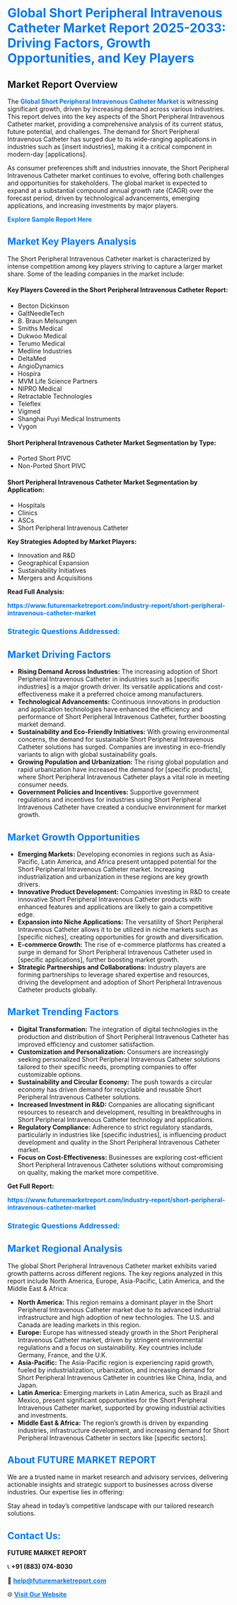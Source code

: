<h1 style="color: #007BFF;">Global Short Peripheral Intravenous Catheter Market Report 2025-2033: Driving Factors, Growth Opportunities, and Key Players</h1>

<section id="overview">
<h2>Market Report Overview</h2>
<p>The <a href="https://www.futuremarketreport.com/industry-report/short-peripheral-intravenous-catheter-market" style="color: #007BFF; text-decoration: none;"><strong>Global Short Peripheral Intravenous Catheter Market</strong></a> is witnessing significant growth, driven by increasing demand across various industries. This report delves into the key aspects of the Short Peripheral Intravenous Catheter market, providing a comprehensive analysis of its current status, future potential, and challenges. The demand for Short Peripheral Intravenous Catheter has surged due to its wide-ranging applications in industries such as [insert industries], making it a critical component in modern-day [applications].</p>
<p>As consumer preferences shift and industries innovate, the Short Peripheral Intravenous Catheter market continues to evolve, offering both challenges and opportunities for stakeholders. The global market is expected to expand at a substantial compound annual growth rate (CAGR) over the forecast period, driven by technological advancements, emerging applications, and increasing investments by major players.</p>
</section>

<section id="overview">
<p><a href="https://www.futuremarketreport.com/request-sample/reportId=125080" style="color: #007BFF; text-decoration: none;"><strong>Explore Sample Report Here</strong></a></p>
</section>

<section id="key-players">
<h2 style="color: #007BFF;">Market Key Players Analysis</h2>
<p>The Short Peripheral Intravenous Catheter market is characterized by intense competition among key players striving to capture a larger market share. Some of the leading companies in the market include:</p>
<h4>Key Players Covered in the Short Peripheral Intravenous Catheter Report:</h4>
<ul><li>Becton Dickinson</li><li>GaltNeedleTech</li><li>B. Braun Melsungen</li><li>Smiths Medical</li><li>Dukwoo Medical</li><li>Terumo Medical</li><li>Medline Industries</li><li>DeltaMed</li><li>AngioDynamics</li><li>Hospira</li><li>MVM Life Science Partners</li><li>NIPRO Medical</li><li>Retractable Technologies</li><li>Teleflex</li><li>Vigmed</li><li>Shanghai Puyi Medical Instruments</li><li>Vygon</li></ul>
<h4>Short Peripheral Intravenous Catheter Market Segmentation by Type:</h4>
<ul><li>Ported Short PIVC</li><li>Non-Ported Short PIVC</li></ul>

<h4>Short Peripheral Intravenous Catheter Market Segmentation by Application:</h4>
<ul><li>Hospitals</li><li>Clinics</li><li>ASCs</li><li>Short Peripheral Intravenous Catheter</li></ul>
<p><strong>Key Strategies Adopted by Market Players:</strong></p>
<ul>
<li>Innovation and R&D</li>
<li>Geographical Expansion</li>
<li>Sustainability Initiatives</li>
<li>Mergers and Acquisitions</li>
</ul>
</section>

<section>
<p><strong>Read Full Analysis: </strong></p><a href="https://www.futuremarketreport.com/industry-report/short-peripheral-intravenous-catheter-market" style="color: #007BFF; text-decoration: none;"><strong>https://www.futuremarketreport.com/industry-report/short-peripheral-intravenous-catheter-market</strong></a>
<h3 style="color: #007BFF;">Strategic Questions Addressed:</h3>
</section>

<section id="driving-factors">
<h2 style="color: #007BFF;">Market Driving Factors</h2>
<ul>
<li><strong>Rising Demand Across Industries:</strong> The increasing adoption of Short Peripheral Intravenous Catheter in industries such as [specific industries] is a major growth driver. Its versatile applications and cost-effectiveness make it a preferred choice among manufacturers.</li>
<li><strong>Technological Advancements:</strong> Continuous innovations in production and application technologies have enhanced the efficiency and performance of Short Peripheral Intravenous Catheter, further boosting market demand.</li>
<li><strong>Sustainability and Eco-Friendly Initiatives:</strong> With growing environmental concerns, the demand for sustainable Short Peripheral Intravenous Catheter solutions has surged. Companies are investing in eco-friendly variants to align with global sustainability goals.</li>
<li><strong>Growing Population and Urbanization:</strong> The rising global population and rapid urbanization have increased the demand for [specific products], where Short Peripheral Intravenous Catheter plays a vital role in meeting consumer needs.</li>
<li><strong>Government Policies and Incentives:</strong> Supportive government regulations and incentives for industries using Short Peripheral Intravenous Catheter have created a conducive environment for market growth.</li>
</ul>
</section>

<section id="growth-opportunities">
<h2 style="color: #007BFF;">Market Growth Opportunities</h2>
<ul>
<li><strong>Emerging Markets:</strong> Developing economies in regions such as Asia-Pacific, Latin America, and Africa present untapped potential for the Short Peripheral Intravenous Catheter market. Increasing industrialization and urbanization in these regions are key growth drivers.</li>
<li><strong>Innovative Product Development:</strong> Companies investing in R&D to create innovative Short Peripheral Intravenous Catheter products with enhanced features and applications are likely to gain a competitive edge.</li>
<li><strong>Expansion into Niche Applications:</strong> The versatility of Short Peripheral Intravenous Catheter allows it to be utilized in niche markets such as [specific niches], creating opportunities for growth and diversification.</li>
<li><strong>E-commerce Growth:</strong> The rise of e-commerce platforms has created a surge in demand for Short Peripheral Intravenous Catheter used in [specific applications], further boosting market growth.</li>
<li><strong>Strategic Partnerships and Collaborations:</strong> Industry players are forming partnerships to leverage shared expertise and resources, driving the development and adoption of Short Peripheral Intravenous Catheter products globally.</li>
</ul>
</section>

<section id="trending-factors">
<h2 style="color: #007BFF;">Market Trending Factors</h2>
<ul>
<li><strong>Digital Transformation:</strong> The integration of digital technologies in the production and distribution of Short Peripheral Intravenous Catheter has improved efficiency and customer satisfaction.</li>
<li><strong>Customization and Personalization:</strong> Consumers are increasingly seeking personalized Short Peripheral Intravenous Catheter solutions tailored to their specific needs, prompting companies to offer customizable options.</li>
<li><strong>Sustainability and Circular Economy:</strong> The push towards a circular economy has driven demand for recyclable and reusable Short Peripheral Intravenous Catheter solutions.</li>
<li><strong>Increased Investment in R&D:</strong> Companies are allocating significant resources to research and development, resulting in breakthroughs in Short Peripheral Intravenous Catheter technology and applications.</li>
<li><strong>Regulatory Compliance:</strong> Adherence to strict regulatory standards, particularly in industries like [specific industries], is influencing product development and quality in the Short Peripheral Intravenous Catheter market.</li>
<li><strong>Focus on Cost-Effectiveness:</strong> Businesses are exploring cost-efficient Short Peripheral Intravenous Catheter solutions without compromising on quality, making the market more competitive.</li>
</ul>
</section>

<section>
<p><strong>Get Full Report: </strong></p><a href="https://www.futuremarketreport.com/industry-report/short-peripheral-intravenous-catheter-market" style="color: #007BFF; text-decoration: none;"><strong>https://www.futuremarketreport.com/industry-report/short-peripheral-intravenous-catheter-market</strong></a>
<h3 style="color: #007BFF;">Strategic Questions Addressed:</h3>
</section>


<section id="regional-analysis">
<h2 style="color: #007BFF;">Market Regional Analysis</h2>
<p>The global Short Peripheral Intravenous Catheter market exhibits varied growth patterns across different regions. The key regions analyzed in this report include North America, Europe, Asia-Pacific, Latin America, and the Middle East & Africa:</p>
<ul>
<li><strong>North America:</strong> This region remains a dominant player in the Short Peripheral Intravenous Catheter market due to its advanced industrial infrastructure and high adoption of new technologies. The U.S. and Canada are leading markets in this region.</li>
<li><strong>Europe:</strong> Europe has witnessed steady growth in the Short Peripheral Intravenous Catheter market, driven by stringent environmental regulations and a focus on sustainability. Key countries include Germany, France, and the U.K.</li>
<li><strong>Asia-Pacific:</strong> The Asia-Pacific region is experiencing rapid growth, fueled by industrialization, urbanization, and increasing demand for Short Peripheral Intravenous Catheter in countries like China, India, and Japan.</li>
<li><strong>Latin America:</strong> Emerging markets in Latin America, such as Brazil and Mexico, present significant opportunities for the Short Peripheral Intravenous Catheter market, supported by growing industrial activities and investments.</li>
<li><strong>Middle East & Africa:</strong> The region’s growth is driven by expanding industries, infrastructure development, and increasing demand for Short Peripheral Intravenous Catheter in sectors like [specific sectors].</li>
</ul>
</section>

<footer>
<h2 style="color: #007BFF;">About FUTURE MARKET REPORT</h2>
<p>We are a trusted name in market research and advisory services, delivering actionable insights and strategic support to businesses across diverse industries. Our expertise lies in offering:</p>

<p>Stay ahead in today’s competitive landscape with our tailored research solutions.</p>

<h2 style="color: #007BFF;">Contact Us:</h2>
<p><strong>FUTURE MARKET REPORT</strong></p>
<p>📞 <strong>+91 (883) 074-8030</strong></p>
<p>📧 <strong><a href="mailto:help@futuremarketreport.com" style="color: #007BFF;">help@futuremarketreport.com</a></strong></p>
<p>🌐 <strong><a href="https://www.futuremarketreport.com/" style="color: #007BFF;">Visit Our Website</a></strong></p>
</footer>